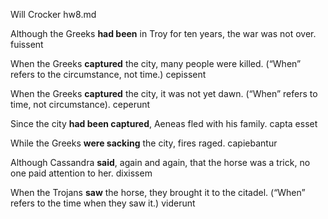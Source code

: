 Will Crocker hw8.md

Although the Greeks **had been** in Troy for ten years, the war was not over. fuissent

When the Greeks **captured** the city, many people were killed. (“When” refers to the circumstance, not time.) cepissent

When the Greeks **captured** the city, it was not yet dawn. (“When” refers to time, not circumstance). ceperunt

Since the city **had been captured**, Aeneas fled with his family. capta esset

While the Greeks **were sacking** the city, fires raged. capiebantur

Although Cassandra **said**, again and again, that the horse was a trick, no one paid attention to her. dixissem

When the Trojans **saw** the horse, they brought it to the citadel. (“When” refers to the time when they saw it.) viderunt
